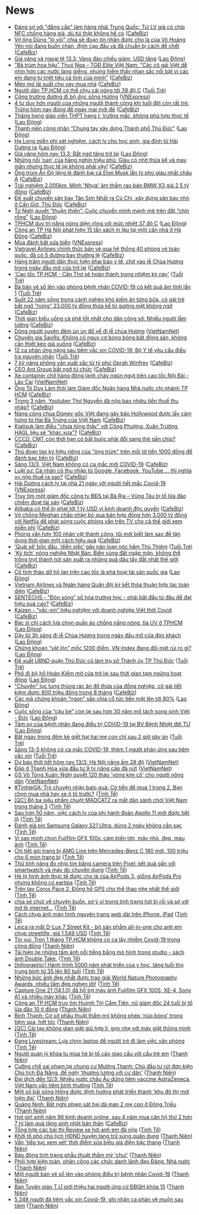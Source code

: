 # News

- [Đáng sợ với "đẳng cấp" làm hàng nhái Trung Quốc: Túi LV giả có chip NFC chống hàng giả, dù túi thật không hề có](https://cafebiz.vn/dang-so-voi-dang-cap-lam-hang-nhai-trung-quoc-tui-lv-gia-co-chip-nfc-chong-hang-gia-du-tui-that-khong-he-co-20210313103437558.chn) ([CafeBiz](https://cafebiz.vn))
- [Vợ ông Dũng "lò vôi" chia sẻ đoạn tin nhắn được cho là của Võ Hoàng Yên nói đang buồn chán, định cạo đầu và đã chuẩn bị cách để chết](https://cafebiz.vn/vo-ong-dung-lo-voi-chia-se-doan-tin-nhan-duoc-cho-la-cua-vo-hoang-yen-noi-dang-buon-chan-dinh-cao-dau-va-da-chuan-bi-cach-de-chet-20210313103259707.chn) ([CafeBiz](https://cafebiz.vn))
- [Giá vàng và ngoại tệ 13.3: Vàng đảo chiều giảm, USD tăng](https://laodong.vn/video/gia-vang-va-ngoai-te-133-vang-dao-chieu-giam-usd-tang-888644.ldo) ([Lao Động](https://laodong.vn))
- ["Bà trùm hoa hậu" Thuý Nga – TGĐ Elite Việt Nam: "Các cô gái Việt dễ nhìn hơn các nước láng giềng, nhưng hiếm thấy nhan sắc nổi bật vì các em đang tự triệt tiêu cá tính của mình"](https://cafebiz.vn/ba-trum-hoa-hau-thuy-nga-tgd-elite-viet-nam-cac-co-gai-viet-de-nhin-hon-cac-nuoc-lang-gieng-nhung-hiem-thay-nhan-sac-noi-bat-vi-cac-em-dang-tu-triet-tieu-ca-tinh-cua-minh-20210313010731531.chn) ([CafeBiz](https://cafebiz.vn))
- [Méo mó lãi suất cho vay mua nhà](https://cafebiz.vn/meo-mo-lai-suat-cho-vay-mua-nha-20210313102901031.chn) ([CafeBiz](https://cafebiz.vn))
- [Người dân TP.HCM có thể chịu cái nóng tới 39 độ C](https://tuoitre.vn/nguoi-dan-tp-hcm-co-the-chiu-cai-nong-toi-39-do-c-20210313095727339.htm) ([Tuổi Trẻ](https://tuoitre.vn))
- [Công trường đường đi bộ dọc sông Hương](https://vnexpress.net/cong-truong-duong-di-bo-doc-song-huong-4247083.html) ([VNExpress](https://vnexpress.net))
- [4 tư duy hơn người của những người thành công khi tuổi đời còn rất trẻ: Trứng hôm nay đừng để ngày mai mới đẻ](https://cafebiz.vn/4-tu-duy-hon-nguoi-cua-nhung-nguoi-thanh-cong-khi-tuoi-doi-con-rat-tre-trung-hom-nay-dung-de-ngay-mai-moi-de-20210311193905479.chn) ([CafeBiz](https://cafebiz.vn))
- [Thăng hạng giáo viên THPT hạng I: Vướng mắc, không phù hợp thực tế](https://laodong.vn/ban-doc/thang-hang-giao-vien-thpt-hang-i-vuong-mac-khong-phu-hop-thuc-te-888658.ldo) ([Lao Động](https://laodong.vn))
- [Thanh niên công nhân “Chung tay xây dựng Thành phố Thủ Đức”](https://laodong.vn/cong-doan/thanh-nien-cong-nhan-chung-tay-xay-dung-thanh-pho-thu-duc-888615.ldo) ([Lao Động](https://laodong.vn))
- [Hạ Long miễn phí xét nghiệm, cách ly cho học sinh, gia đình từ Hải Dương ra](https://laodong.vn/xa-hoi/ha-long-mien-phi-xet-nghiem-cach-ly-cho-hoc-sinh-gia-dinh-tu-hai-duong-ra-888655.ldo) ([Lao Động](https://laodong.vn))
- [Giá vàng hôm nay 13.3: Bất ngờ tăng trở lại](https://laodong.vn/thi-truong/gia-vang-hom-nay-133-bat-ngo-tang-tro-lai-888273.ldo) ([Lao Động](https://laodong.vn))
- [Những nỗi ‘oan’ của hàng nghìn triệu phú: Giàu có nhờ thừa kế và may mắn nhưng thực tế lại không phải vậy!](https://cafebiz.vn/nhung-noi-oan-cua-hang-nghin-trieu-phu-giau-co-nho-thua-ke-va-may-man-nhung-thuc-te-lai-khong-phai-vay-20210307215832883.chn) ([CafeBiz](https://cafebiz.vn))
- [Ông trùm Ấn Độ lặng lẽ đánh bại cả Elon Musk lẫn tỷ phú giàu nhất châu Á](https://cafebiz.vn/ong-trum-an-do-lang-le-danh-bai-ca-elon-musk-lan-ty-phu-giau-nhat-chau-a-20210313095618845.chn) ([CafeBiz](https://cafebiz.vn))
- [Trải nghiệm 2.000km, Minh 'Nhựa' âm thầm rao bán BMW X3 giá 2,5 tỷ đồng](https://cafebiz.vn/trai-nghiem-2000km-minh-nhua-am-tham-rao-ban-bmw-x3-gia-25-ty-dong-20210313095538767.chn) ([CafeBiz](https://cafebiz.vn))
- [Đề xuất chuyển sân bay Tân Sơn Nhất ra Củ Chi, xây dựng sân bay nhỏ ở Cần Giờ, Thủ Đức](https://cafebiz.vn/de-xuat-chuyen-san-bay-tan-son-nhat-ra-cu-chi-xay-dung-san-bay-nho-o-can-gio-thu-duc-20210313095459471.chn) ([CafeBiz](https://cafebiz.vn))
- [Từ Nghị quyết “thuận thiên”: Cuộc chuyển mình mạnh mẽ trên đất “chín rồng”](https://laodong.vn/xa-hoi/tu-nghi-quyet-thuan-thien-cuoc-chuyen-minh-manh-me-tren-dat-chin-rong-888636.ldo) ([Lao Động](https://laodong.vn))
- [TPHCM duy trì nắng nóng diện rộng với mức nhiệt 37 độ C](https://laodong.vn/moi-truong/tphcm-duy-tri-nang-nong-dien-rong-voi-muc-nhiet-37-do-c-888654.ldo) ([Lao Động](https://laodong.vn))
- [Công an TP Hà Nội phát hiện 15 tấn sách in lậu tại một căn nhà ở Hà Đông](https://cafebiz.vn/cong-an-tp-ha-noi-phat-hien-15-tan-sach-in-lau-tai-mot-can-nha-o-ha-dong-2021031309344423.chn) ([CafeBiz](https://cafebiz.vn))
- [Mùa đánh bắt sứa biển](https://vnexpress.net/mua-danh-bat-sua-bien-4247827.html) ([VNExpress](https://vnexpress.net))
- [Vietravel Airlines chính thức bán vé qua hệ thống 40 phòng vé toàn quốc, đã có 5 đường bay thường lệ](https://cafebiz.vn/vietravel-airlines-chinh-thuc-ban-ve-qua-he-thong-40-phong-ve-toan-quoc-da-co-5-duong-bay-thuong-le-20210312155557827.chn) ([CafeBiz](https://cafebiz.vn))
- [Hàng trăm người dân thực hiện khai báo y tế, chờ vào lễ Chùa Hương trong ngày đầu mở cửa trở lại](https://cafebiz.vn/hang-tram-nguoi-dan-thuc-hien-khai-bao-y-te-cho-vao-le-chua-huong-trong-ngay-dau-mo-cua-tro-lai-20210313093328925.chn) ([CafeBiz](https://cafebiz.vn))
- ['Cao tốc TP.HCM - Cần Thơ sẽ hoàn thành trong nhiệm kỳ này'](https://tuoitre.vn/cao-toc-tp-hcm-can-tho-se-hoan-thanh-trong-nhiem-ky-nay-20210313091331668.htm) ([Tuổi Trẻ](https://tuoitre.vn))
- [Bà bán vé số lẻn vào phòng bệnh nhân COVID-19 có kết quả âm tính lần 1](https://tuoitre.vn/ba-ban-ve-so-len-vao-phong-benh-nhan-covid-19-co-ket-qua-am-tinh-lan-1-20210313073217342.htm) ([Tuổi Trẻ](https://tuoitre.vn))
- [Suốt 22 năm sống trong cảnh nghèo khó kiếm ăn từng bữa, cô gái trẻ bất ngờ "hứng" 23.000 tỷ đồng thừa kế từ gương mặt không ngờ](https://cafebiz.vn/suot-22-nam-song-trong-canh-ngheo-kho-kiem-an-tung-bua-co-gai-tre-bat-ngo-hung-23000-ty-dong-thua-ke-tu-guong-mat-khong-ngo-20210312194426722.chn) ([CafeBiz](https://cafebiz.vn))
- [Thời gian biểu uống cà phê tốt nhất cho dân công sở: Nhiều người lầm tưởng](https://cafebiz.vn/duong-sinh-noi-cong-so-thoi-gian-bieu-uong-ca-phe-tot-nhat-cho-dan-cong-so-20210308183514704.chn) ([CafeBiz](https://cafebiz.vn))
- [Dòng người xuyên đêm ùn ùn đổ về đi lễ chùa Hương](http://vietnamnet.vn/vn/thoi-su/tin-anh/dong-nguoi-xuyen-dem-un-un-do-ve-di-le-chua-huong-719310.html) ([VietNamNet](https://vietnamnet.vn))
- [Chuyên gia Savills: Không có nguy cơ bong bóng bất động sản, không cần thiết kéo giá xuống](https://cafebiz.vn/chuyen-gia-savills-khong-co-nguy-co-bong-bong-bat-dong-san-khong-can-thiet-keo-gia-xuong-20210312163305572.chn) ([CafeBiz](https://cafebiz.vn))
- [12 ca phản ứng nặng sau tiêm vắc xin COVID-19: Bộ Y tế yêu cầu điều tra nguyên nhân](https://tuoitre.vn/12-ca-phan-ung-nang-sau-tiem-vac-xin-covid-19-bo-y-te-yeu-cau-dieu-tra-nguyen-nhan-20210313084046961.htm) ([Tuổi Trẻ](https://tuoitre.vn))
- [7 kỹ năng phỏng vấn xuất sắc từ tỷ phú Oprah Winfrey](https://cafebiz.vn/7-ky-nang-phong-van-xuat-sac-tu-ty-phu-oprah-winfrey-20210313090221549.chn) ([CafeBiz](https://cafebiz.vn))
- [CEO Ant Group bất ngờ từ chức](https://cafebiz.vn/ceo-ant-group-bat-ngo-tu-chuc-20210313085600494.chn) ([CafeBiz](https://cafebiz.vn))
- [Xe container chở hàng đông lạnh cháy ngùn ngụt trên cao tốc Nội Bài - Lào Cai](http://vietnamnet.vn/vn/thoi-su/an-toan-giao-thong/xe-container-cho-hang-dong-lanh-chay-ngun-ngut-tren-cao-toc-noi-bai-lao-cai-719316.html) ([VietNamNet](https://vietnamnet.vn))
- [Ông Tô Duy Lâm thôi làm Giám đốc Ngân hàng Nhà nước chi nhánh TP HCM](https://cafebiz.vn/ong-to-duy-lam-thoi-lam-giam-doc-ngan-hang-nha-nuoc-chi-nhanh-tp-hcm-20210313085116749.chn) ([CafeBiz](https://cafebiz.vn))
- [Trong 3 năm, Youtuber Thơ Nguyễn đã nộp bao nhiêu tiền thuế thu nhập?](https://cafebiz.vn/trong-3-nam-youtuber-tho-nguyen-da-nop-bao-nhieu-tien-thue-thu-nhap-20210313084934499.chn) ([CafeBiz](https://cafebiz.vn))
- [Nàng công chúa Disney gốc Việt đang gây bão Hollywood được lấy cảm hứng từ Hai Bà Trưng của Việt Nam](https://cafebiz.vn/nang-cong-chua-disney-goc-viet-dang-gay-bao-hollywood-duoc-lay-cam-hung-tu-hai-ba-trung-cua-viet-nam-2021031308483187.chn) ([CafeBiz](https://cafebiz.vn))
- [Kiatisuk làm điều "chưa từng thấy" với Công Phượng, Xuân Trường, HAGL liệu sẽ "khác xưa"?](https://cafebiz.vn/kiatisuk-lam-dieu-chua-tung-thay-voi-cong-phuong-xuan-truong-hagl-lieu-se-khac-xua-20210313084456688.chn) ([CafeBiz](https://cafebiz.vn))
- [CCCD, CMT còn thời hạn có bắt buộc phải đổi sang thẻ gắn chip?](https://cafebiz.vn/cccd-cmt-con-thoi-han-co-bat-buoc-phai-doi-sang-the-gan-chip-20210313084440393.chn) ([CafeBiz](https://cafebiz.vn))
- [Thủ đoạn tạo ký hiệu riêng của "ông trùm" trên mỗi tờ tiền 1000 đồng để đánh bạc tiền tỷ](https://cafebiz.vn/thu-doan-tao-ky-hieu-rieng-cua-ong-trum-tren-moi-to-tien-1000-dong-de-danh-bac-tien-ty-20210313084224292.chn) ([CafeBiz](https://cafebiz.vn))
- [Sáng 13/3, Việt Nam không có ca mắc mới COVID-19](https://cafebiz.vn/sang-13-3-viet-nam-khong-co-ca-mac-moi-covid-19-2021031308415949.chn) ([CafeBiz](https://cafebiz.vn))
- [Luật sư: Cá nhân có thu nhập từ Google, Facebook, YouTube,... thì nghĩa vụ nộp thuế ra sao?](https://cafebiz.vn/luat-su-ca-nhan-co-thu-nhap-tu-google-facebook-youtube-thi-nghia-vu-nop-thue-ra-sao-20210313084037201.chn) ([CafeBiz](https://cafebiz.vn))
- [Hải Dương cách ly tại nhà 21 ngày với người hết mắc Covid-19](https://vnexpress.net/hai-duong-cach-ly-tai-nha-21-ngay-voi-nguoi-het-mac-covid-19-4247762.html) ([VNExpress](https://vnexpress.net))
- [Truy tìm một giám đốc công ty BĐS tại Bà Rịa – Vũng Tàu bị tố lừa đảo chiếm đoạt tài sản](https://cafebiz.vn/truy-tim-mot-giam-doc-cong-ty-bds-tai-ba-ria-vung-tau-bi-to-lua-dao-chiem-doat-tai-san-20210313083819796.chn) ([CafeBiz](https://cafebiz.vn))
- [Alibaba có thể bị phạt tới 1 tỷ USD vì kinh doanh độc quyền](https://cafebiz.vn/alibaba-co-the-bi-phat-toi-1-ty-usd-vi-kinh-doanh-doc-quyen-20210312195435383.chn) ([CafeBiz](https://cafebiz.vn))
- [Vợ chồng Meghan chấp nhận bỏ qua bản hợp đồng hơn 3.000 tỷ đồng với Netflix để phát sóng cuộc phỏng vấn trên TV cho cả thế giới xem miễn phí](https://cafebiz.vn/vo-chong-meghan-chap-nhan-bo-qua-ban-hop-dong-hon-3000-ty-dong-voi-netflix-de-phat-song-cuoc-phong-van-tren-tv-cho-ca-the-gioi-xem-mien-phi-20210313083628537.chn) ([CafeBiz](https://cafebiz.vn))
- [Phỏng vấn hơn 100 nhân vật thành công, tôi mới biết làm sao để tận dụng thời gian một cách hiệu quả](https://cafebiz.vn/phong-van-hon-100-nhan-vat-thanh-cong-toi-moi-biet-lam-sao-de-tan-dung-thoi-gian-mot-cach-hieu-qua-20210312204852538.chn) ([CafeBiz](https://cafebiz.vn))
- [‘Quái xế’ bốc đầu, ‘diễn xiếc’ gây náo loạn nóc hầm Thủ Thiêm](https://tuoitre.vn/quai-xe-boc-dau-dien-xiec-gay-nao-loan-noc-ham-thu-thiem-20210313005747824.htm) ([Tuổi Trẻ](https://tuoitre.vn))
- ['Kỳ tích' nông nghiệp Nhật Bản: Biến vùng đất ngập mặn, không thể trồng trọt thành nơi sản xuất ra những quả dâu tây đắt nhất thế giới](https://cafebiz.vn/ky-tich-nong-nghiep-nhat-ban-bien-vung-dat-ngap-man-khong-the-trong-trot-thanh-noi-san-xuat-ra-nhung-qua-dau-tay-dat-nhat-the-gioi-20210312141406647.chn) ([CafeBiz](https://cafebiz.vn))
- [Cố tình tháo dỡ hộ lan trên cao tốc là phá hoại tài sản quốc gia](https://laodong.vn/xa-hoi/co-tinh-thao-do-ho-lan-tren-cao-toc-la-pha-hoai-tai-san-quoc-gia-888551.ldo) ([Lao Động](https://laodong.vn))
- [Vietnam Airlines và Ngân hàng Quân đội ký kết thỏa thuận hợp tác toàn diện](https://cafebiz.vn/vietnam-airlines-va-ngan-hang-quan-doi-ky-ket-thoa-thuan-hop-tac-toan-dien-20210312190608955.chn) ([CafeBiz](https://cafebiz.vn))
- [SENTECHS - “Đón sóng” số hóa trường học - phải bắt đầu từ đâu để đạt hiệu quả cao?](https://cafebiz.vn/sentechs-don-song-so-hoa-truong-hoc-phai-bat-dau-tu-dau-de-dat-hieu-qua-cao-20210312165149251.chn) ([CafeBiz](https://cafebiz.vn))
- [Kaizen - “vắc-xin” hiệu nghiệm với doanh nghiệp Việt thời Covid](https://cafebiz.vn/kaizen-vac-xin-hieu-nghiem-voi-doanh-nghiep-viet-thoi-covid-20210312113540011.chn) ([CafeBiz](https://cafebiz.vn))
- [Bác sĩ chỉ cách lựa chọn quần áo chống nắng nóng, tia UV ở TPHCM](https://laodong.vn/video/bac-si-chi-cach-lua-chon-quan-ao-chong-nang-nong-tia-uv-o-tphcm-888514.ldo) ([Lao Động](https://laodong.vn))
- [Dậy từ 3h sáng đi lễ Chùa Hương trong ngày đầu mở cửa đón khách](https://laodong.vn/video-thoi-su/day-tu-3h-sang-di-le-chua-huong-trong-ngay-dau-mo-cua-don-khach-888629.ldo) ([Lao Động](https://laodong.vn))
- [Chứng khoán “vật lộn” mốc 1200 điểm, VN-Index đang đối mặt rủi ro gì?](https://laodong.vn/kinh-te/chung-khoan-vat-lon-moc-1200-diem-vn-index-dang-doi-mat-rui-ro-gi-888627.ldo) ([Lao Động](https://laodong.vn))
- [Đề xuất UBND quận Thủ Đức cũ làm trụ sở Thành ủy TP Thủ Đức](https://tuoitre.vn/de-xuat-ubnd-quan-thu-duc-cu-lam-tru-so-thanh-uy-tp-thu-duc-20210313072630305.htm) ([Tuổi Trẻ](https://tuoitre.vn))
- [Phố đi bộ hồ Hoàn Kiếm mở cửa trở lại sau thời gian tạm ngừng hoạt động](https://laodong.vn/video/pho-di-bo-ho-hoan-kiem-mo-cua-tro-lai-sau-thoi-gian-tam-ngung-hoat-dong-888611.ldo) ([Lao Động](https://laodong.vn))
- ["Chuyên" lục tung thùng rác ăn đồ thừa của đồng nghiệp, cô gái tiết kiệm được 800 triệu đồng trong 8 tháng](https://cafebiz.vn/chuyen-luc-tung-thung-rac-an-do-thua-cua-dong-nghiep-co-gai-tiet-kiem-duoc-800-trieu-dong-trong-8-thang-20210312153251911.chn) ([CafeBiz](https://cafebiz.vn))
- [Các mã chứng khoán “ngon” sắp chia cổ tức tiền mặt lên tới 80%](https://laodong.vn/kinh-te/cac-ma-chung-khoan-ngon-sap-chia-co-tuc-tien-mat-len-toi-80-888623.ldo) ([Lao Động](https://laodong.vn))
- [Cuộc sống của “cậu bé” còn lại sau hơn 30 năm mổ tách song sinh Việt - Đức](https://laodong.vn/photo/cuoc-song-cua-cau-be-con-lai-sau-hon-30-nam-mo-tach-song-sinh-viet-duc-888529.ldo) ([Lao Động](https://laodong.vn))
- [Tâm sự của bệnh nhân đang điều trị COVID-19 tại BV Bệnh Nhiệt đới TƯ](https://laodong.vn/video/tam-su-cua-benh-nhan-dang-dieu-tri-covid-19-tai-bv-benh-nhiet-doi-tu-887944.ldo) ([Lao Động](https://laodong.vn))
- [Bắt ngay trong đêm kẻ giết hại hai mẹ con chỉ sau 2 giờ gây án](https://tuoitre.vn/bat-ngay-trong-dem-ke-giet-hai-hai-me-con-chi-sau-2-gio-gay-an-20210313022005865.htm) ([Tuổi Trẻ](https://tuoitre.vn))
- [Sáng 13-3 không có ca mắc COVID-19, thêm 1 người phản ứng sau tiêm vắc xin](https://tuoitre.vn/sang-13-3-khong-ghi-nhan-them-ca-mac-covid-19-them-3-tinh-thanh-1-nguoi-phan-ung-sau-tiem-vacxin-20210313061511646.htm) ([Tuổi Trẻ](https://tuoitre.vn))
- [Dự báo thời tiết hôm nay 13/3: Hà Nội nắng ấm 28 độ](http://vietnamnet.vn/vn/thoi-su/du-bao-thoi-tiet-hom-nay-13-3-ha-noi-nang-am-28-do-719255.html) ([VietNamNet](https://vietnamnet.vn))
- [Đập ở Thanh Hóa vừa đầu tư 9 tỷ nâng cấp đã nứt](http://vietnamnet.vn/vn/thoi-su/dap-o-thanh-hoa-vua-dau-tu-9-ty-nang-cap-da-nut-719193.html) ([VietNamNet](https://vietnamnet.vn))
- [GS Võ Tòng Xuân: Nghị quyết 120 tháo 'vòng kim cô' cho người nông dân](http://vietnamnet.vn/vn/thoi-su/gs-vo-tong-xuan-nghi-quyet-120-thao-vong-kim-co-cho-nguoi-nong-dan-719235.html) ([VietNamNet](https://vietnamnet.vn))
- [#TinhteGA: Trò chuyện nhận balo quà: Có tiền để mua 1 trong 2. Bạn chọn mua nhà hay xe ô tô trước?](https://tinhte.vn/thread/tinhtega-tro-chuyen-nhan-balo-qua-co-tien-de-mua-1-trong-2-ban-chon-mua-nha-hay-xe-o-to-truoc.3289777/) ([Tinh Tế](https://tinhte.vn))
- [[QC] Bộ ba siêu phẩm chuột MADCATZ ra mắt dân sành chơi Việt Nam trong tháng 3](https://tinhte.vn/thread/qc-bo-ba-sieu-pham-chuot-madcatz-ra-mat-dan-sanh-choi-viet-nam-trong-thang-3.3292178/) ([Tinh Tế](https://tinhte.vn))
- [Sau hơn 50 năm, việc cách ly của phi hành đoàn Apollo 11 mới được tiết lộ](https://tinhte.vn/thread/sau-hon-50-nam-viec-cach-ly-cua-phi-hanh-doan-apollo-11-moi-duoc-tiet-lo.3290908/) ([Tinh Tế](https://tinhte.vn))
- [Đánh giá pin Samsung Galaxy S21 Ultra: dùng 2 ngày không cần sạc](https://tinhte.vn/thread/danh-gia-pin-samsung-galaxy-s21-ultra-dung-2-ngay-khong-can-sac.3291703/) ([Tinh Tế](https://tinhte.vn))
- [Vì sao mình chọn Fujifilm GFX 100s: cảm biến lớn, máy nhỏ, đẹp, màu ảnh](https://tinhte.vn/thread/vi-sao-minh-chon-fujifilm-gfx-100s-cam-bien-lon-may-nho-dep-mau-anh.3291078/) ([Tinh Tế](https://tinhte.vn))
- [Chi tiết gói trang bị AMG Line trên Mercedes-Benz C 180 mới, 100 triệu cho 6 món trang bị](https://tinhte.vn/thread/chi-tiet-goi-trang-bi-amg-line-tren-mercedes-benz-c-180-moi-100-trieu-cho-6-mon-trang-bi.3291690/) ([Tinh Tế](https://tinhte.vn))
- [Thử tính năng đo nhịp tim bằng camera trên Pixel: kết quả gần với smartwatch và máy đo chuyên dụng](https://tinhte.vn/thread/thu-tinh-nang-do-nhip-tim-bang-camera-tren-pixel-ket-qua-gan-voi-smartwatch-va-may-do-chuyen-dung.3292430/) ([Tinh Tế](https://tinhte.vn))
- [Hé lộ hình ảnh thực tế được cho là của AirPods 3, giống AirPods Pro nhưng không có eartips](https://tinhte.vn/thread/he-lo-hinh-anh-thuc-te-duoc-cho-la-cua-airpods-3-giong-airpods-pro-nhung-khong-co-eartips.3292563/) ([Tinh Tế](https://tinhte.vn))
- [Trên tay Coros Pace 2: Đồng hồ GPS cho thể thao nhẹ nhất thế giới](https://tinhte.vn/thread/tren-tay-coros-pace-2-dong-ho-gps-cho-the-thao-nhe-nhat-the-gioi.3291042/) ([Tinh Tế](https://tinhte.vn))
- [chia sẻ chút về chuyện buồn, sơ ý vì trong tình trạng hơi bị rối và sợ với mớ tk internet...](https://tinhte.vn/thread/chia-se-chut-ve-chuyen-buon-so-y-vi-trong-tinh-trang-hoi-bi-roi-va-so-voi-mo-tk-internet.3291713/) ([Tinh Tế](https://tinhte.vn))
- [Cách chụp ảnh màn hình nguyên trang web dài trên iPhone, iPad](https://tinhte.vn/thread/cach-chup-anh-man-hinh-nguyen-trang-web-dai-tren-iphone-ipad.3166484/) ([Tinh Tế](https://tinhte.vn))
- [Leica ra mắt D-Lux 7 Street Kit - bộ sản phẩm all-in-one cho anh em chụp streetlife, giá 1.549 USD](https://tinhte.vn/thread/leica-ra-mat-d-lux-7-street-kit-bo-san-pham-all-in-one-cho-anh-em-chup-streetlife-gia-1-549-usd.3292196/) ([Tinh Tế](https://tinhte.vn))
- [Tin vui: Tròn 1 tháng TP.HCM không có ca lây nhiễm Covid-19 trong cộng đồng](https://thanhnien.vn/thoi-su/tin-vui-tron-1-thang-tphcm-khong-co-ca-lay-nhiem-covid-19-trong-cong-dong-1353469.html) ([Thanh Niên](https://thanhnien.vn))
- [Tái hiện lại những tấm ảnh nỗi tiếng bằng mô hình trong studio - sách ảnh Double Take.](https://tinhte.vn/thread/tai-hien-lai-nhung-tam-anh-noi-tieng-bang-mo-hinh-trong-studio-sach-anh-double-take.3292315/) ([Tinh Tế](https://tinhte.vn))
- [[Infographic] Hành trình 5000 năm phát triển của y học, tăng tuổi thọ trung bình từ 35 lên 80 tuổi](https://tinhte.vn/thread/infographic-hanh-trinh-5000-nam-phat-trien-cua-y-hoc-tang-tuoi-tho-trung-binh-tu-35-len-80-tuoi.3278447/) ([Tinh Tế](https://tinhte.vn))
- [Những bức ảnh đẹp nhất được trao giải World Nature Photography Awards, nhiều tấm đẹp nghẹn lời!](https://tinhte.vn/thread/nhung-buc-anh-dep-nhat-duoc-trao-giai-world-nature-photography-awards-nhieu-tam-dep-nghen-loi.3291030/) ([Tinh Tế](https://tinhte.vn))
- [Capture One 21 (14.1.0) đã hỗ trợ máy ảnh Fujifilm GFX 100S, XE-4, Sony A1 và nhiều máy khác](https://tinhte.vn/thread/capture-one-21-14-1-0-da-ho-tro-may-anh-fujifilm-gfx-100s-xe-4-sony-a1-va-nhieu-may-khac.3292291/) ([Tinh Tế](https://tinhte.vn))
- [Công an TP.HCM truy tìm Huỳnh Thị Cẩm Tiên, nữ giám đốc 24 tuổi bị tố lừa đảo 10 tỉ đồng](https://thanhnien.vn/thoi-su/cong-an-tphcm-truy-tim-huynh-thi-cam-tien-nu-giam-doc-24-tuoi-bi-to-lua-dao-10-ti-dong-1353466.html) ([Thanh Niên](https://thanhnien.vn))
- [Bình Thạnh: Cơ sở phẫu thuật thẩm mỹ không phép 'núp bóng' trong tiệm spa, hớt tóc](https://thanhnien.vn/thoi-su/binh-thanh-co-so-phau-thuat-tham-my-khong-phep-nup-bong-trong-tiem-spa-hot-toc-1353464.html) ([Thanh Niên](https://thanhnien.vn))
- [[QC] Cải tạo không gian giặt giũ hợp lí, gọn nhẹ với máy giặt thông minh](https://tinhte.vn/thread/qc-cai-tao-khong-gian-giat-giu-hop-li-gon-nhe-voi-may-giat-thong-minh.3291704/) ([Tinh Tế](https://tinhte.vn))
- [Đang Livestream: Lựa chọn laptop để người trẻ đi làm việc văn phòng](https://tinhte.vn/thread/dang-livestream-lua-chon-laptop-de-nguoi-tre-di-lam-viec-van-phong.3290158/) ([Tinh Tế](https://tinhte.vn))
- [Người quản lý khóa tu mùa hè bị tố cáo giao cấu với cấu trẻ em](https://thanhnien.vn/thoi-su/nguoi-quan-ly-khoa-tu-mua-he-bi-to-cao-giao-cau-voi-cau-tre-em-1353407.html) ([Thanh Niên](https://thanhnien.vn))
- [Cưỡng chế sai phạm tại chung cư Mường Thanh: Chủ đầu tư rút đơn kiện Chủ tịch Đà Nẵng, đề nghị 'thương lượng với cư dân'](https://thanhnien.vn/thoi-su/cuong-che-sai-pham-tai-chung-cu-muong-thanh-chu-dau-tu-rut-don-kien-chu-tich-da-nang-de-nghi-thuong-luong-voi-cu-dan-1353118.html) ([Thanh Niên](https://thanhnien.vn))
- [Đại dịch đến 12/3: Nhiều nước châu Âu dừng tiêm vaccine AstraZeneca, Việt Nam vẫn tiêm bình thường](https://tinhte.vn/thread/dai-dich-den-12-3-nhieu-nuoc-chau-au-dung-tiem-vaccine-astrazeneca-viet-nam-van-tiem-binh-thuong.3292172/) ([Tinh Tế](https://tinhte.vn))
- [Một số bãi sông Hồng được định hướng phát triển thành 'khu đô thị mới hiện đại'](https://thanhnien.vn/thoi-su/mot-so-bai-song-hong-duoc-dinh-huong-phat-trien-thanh-khu-do-thi-moi-hien-dai-1353362.html) ([Thanh Niên](https://thanhnien.vn))
- [Quảng Ninh: Bắt nghi phạm sát hại dã man 2 mẹ con ở Đông Triều](https://thanhnien.vn/thoi-su/quang-ninh-bat-nghi-pham-sat-hai-da-man-2-me-con-o-dong-trieu-1353409.html) ([Thanh Niên](https://thanhnien.vn))
- [Hot girl sinh năm 96 kinh doanh online, sau 4 năm mua căn hộ thứ 2 hơn 7 tỷ làm quà tặng sinh nhật bản thân](https://cafebiz.vn/hot-girl-sinh-nam-96-kinh-doanh-online-sau-4-nam-mua-can-ho-thu-2-hon-7-ty-lam-qua-tang-sinh-nhat-ban-than-20210313011215009.chn) ([CafeBiz](https://cafebiz.vn))
- [Tổng hợp các bài thi Review xe hơi anh em đã nộp](https://tinhte.vn/thread/tong-hop-cac-bai-thi-review-xe-hoi-anh-em-da-nop.3291588/) ([Tinh Tế](https://tinhte.vn))
- [Khởi tố phó chủ tịch HĐND huyện tàng trữ súng quân dụng](https://thanhnien.vn/thoi-su/khoi-to-pho-chu-tich-hdnd-huyen-tang-tru-sung-quan-dung-1353365.html) ([Thanh Niên](https://thanhnien.vn))
- [Vẫn 'tiếp tục xem xét' thời điểm sửa biểu giá điện bậc thang](https://thanhnien.vn/thoi-su/van-tiep-tuc-xem-xet-thoi-diem-sua-bieu-gia-dien-bac-thang-1353364.html) ([Thanh Niên](https://thanhnien.vn))
- [Báo động tình trạng phẫu thuật thẩm mỹ 'chui'](https://thanhnien.vn/thoi-su/bao-dong-tinh-trang-phau-thuat-tham-my-chui-1353367.html) ([Thanh Niên](https://thanhnien.vn))
- [Phối hợp kiện toàn, phân công các chức danh lãnh đạo Đảng, Nhà nước](https://thanhnien.vn/thoi-su/phoi-hop-kien-toan-phan-cong-cac-chuc-danh-lanh-dao-dang-nha-nuoc-1353361.html) ([Thanh Niên](https://thanhnien.vn))
- [Một người bán vé số lẻn vào phòng điều trị bệnh nhân Covid-19](https://thanhnien.vn/thoi-su/mot-nguoi-ban-ve-so-len-vao-phong-dieu-tri-benh-nhan-covid-19-1353374.html) ([Thanh Niên](https://thanhnien.vn))
- [Ban Tuyên giáo T.Ư giới thiệu hai người ứng cử ĐBQH khóa 15](https://thanhnien.vn/thoi-su/ban-tuyen-giao-tu-gioi-thieu-hai-nguoi-ung-cu-dbqh-khoa-15-1353363.html) ([Thanh Niên](https://thanhnien.vn))
- [5.248 người đã tiêm vắc xin Covid-19, ghi nhận ca phản vệ muộn sau tiêm](https://thanhnien.vn/thoi-su/5248-nguoi-da-tiem-vac-xin-covid-19-ghi-nhan-ca-phan-ve-muon-sau-tiem-1353391.html) ([Thanh Niên](https://thanhnien.vn))
